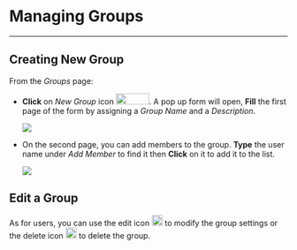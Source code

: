 # Managing Groups
*****************
Creating New Group
------------------
From the *Groups* page:

* **Click** on *New Group* icon <img src="../img/new-group.jpg" style="width:60px;height:20px" />. A pop up form will open, **Fill** the first page of the form by assigning a *Group Name* and a *Description*.

    <img src="../img/popup-group.jpg" style="max-width:200px;" />

* On the second page, you can add members to the group. **Type** the user name under *Add Member* to find it then **Click** on it to add it to the list.

    <img src="../img/add-user.jpg" style="max-width:500px;" />

Edit a Group
------------
As for users, you can use the edit icon <img src="../img/edit-icon.jpg" style="width:20px;height:20px" /> to modify the group settings or the delete icon <img src="../img/delete-icon.jpg" style="width:20px;height:20px" /> to delete the group.
